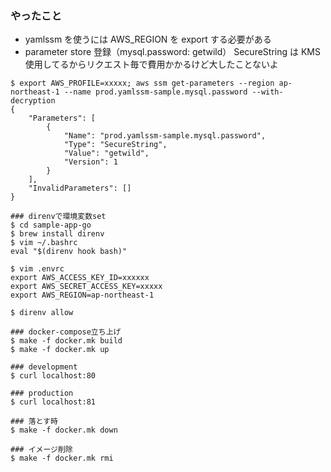 ### やったこと

* yamlssm を使うには AWS_REGION を export する必要がある
* parameter store 登録（mysql.password: getwild） SecureString は KMS 使用してるからリクエスト毎で費用かかるけど大したことないよ

```shell
$ export AWS_PROFILE=xxxxx; aws ssm get-parameters --region ap-northeast-1 --name prod.yamlssm-sample.mysql.password --with-decryption
{
    "Parameters": [
        {
            "Name": "prod.yamlssm-sample.mysql.password",
            "Type": "SecureString",
            "Value": "getwild",
            "Version": 1
        }
    ],
    "InvalidParameters": []
}
```

```shell
### direnvで環境変数set
$ cd sample-app-go
$ brew install direnv
$ vim ~/.bashrc
eval "$(direnv hook bash)"

$ vim .envrc
export AWS_ACCESS_KEY_ID=xxxxxx
export AWS_SECRET_ACCESS_KEY=xxxxx
export AWS_REGION=ap-northeast-1

$ direnv allow

### docker-compose立ち上げ
$ make -f docker.mk build
$ make -f docker.mk up

### development
$ curl localhost:80

### production
$ curl localhost:81

### 落とす時
$ make -f docker.mk down

### イメージ削除
$ make -f docker.mk rmi
```
